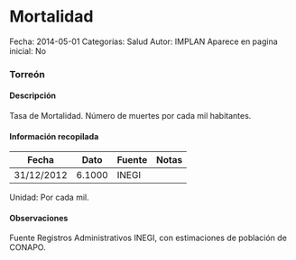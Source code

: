 Mortalidad
=====

Fecha: 2014-05-01
Categorías: Salud
Autor: IMPLAN
Aparece en pagina inicial: No

### Torreón

#### Descripción

Tasa de Mortalidad. Número de muertes por cada mil habitantes.

<!-- break -->

#### Información recopilada

<table class="table table-hover table-bordered matriz">
  <thead>
    <tr><th>Fecha</th><th>Dato</th><th>Fuente</th><th>Notas</th></tr>
  </thead>
  <tbody>
    <tr><td class="centrado">31/12/2012</td><td class="derecha">6.1000</td><td>INEGI</td><td></td></tr>
  </tbody>
</table>

Unidad: Por cada mil.

#### Observaciones

Fuente Registros Administrativos INEGI, con estimaciones de población de CONAPO.

